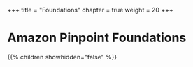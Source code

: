 +++
title = "Foundations"
chapter = true
weight = 20
+++

# Amazon Pinpoint Foundations

{{% children showhidden="false" %}}
